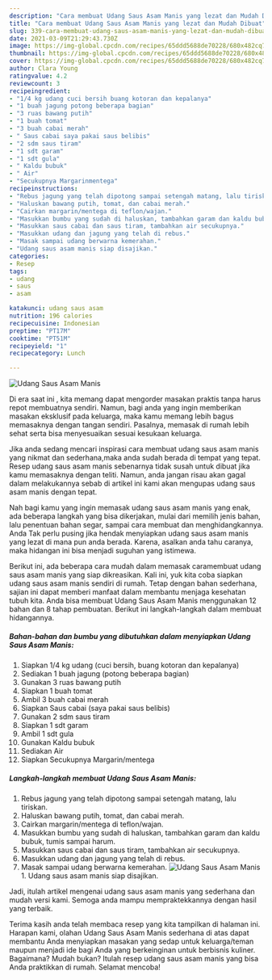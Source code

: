 ```yaml
---
description: "Cara membuat Udang Saus Asam Manis yang lezat dan Mudah Dibuat"
title: "Cara membuat Udang Saus Asam Manis yang lezat dan Mudah Dibuat"
slug: 339-cara-membuat-udang-saus-asam-manis-yang-lezat-dan-mudah-dibuat
date: 2021-03-09T21:29:43.730Z
image: https://img-global.cpcdn.com/recipes/65ddd5688de70228/680x482cq70/udang-saus-asam-manis-foto-resep-utama.jpg
thumbnail: https://img-global.cpcdn.com/recipes/65ddd5688de70228/680x482cq70/udang-saus-asam-manis-foto-resep-utama.jpg
cover: https://img-global.cpcdn.com/recipes/65ddd5688de70228/680x482cq70/udang-saus-asam-manis-foto-resep-utama.jpg
author: Clara Young
ratingvalue: 4.2
reviewcount: 3
recipeingredient:
- "1/4 kg udang cuci bersih buang kotoran dan kepalanya"
- "1 buah jagung potong beberapa bagian"
- "3 ruas bawang putih"
- "1 buah tomat"
- "3 buah cabai merah"
- " Saus cabai saya pakai saus belibis"
- "2 sdm saus tiram"
- "1 sdt garam"
- "1 sdt gula"
- " Kaldu bubuk"
- " Air"
- "Secukupnya Margarinmentega"
recipeinstructions:
- "Rebus jagung yang telah dipotong sampai setengah matang, lalu tiriskan."
- "Haluskan bawang putih, tomat, dan cabai merah."
- "Cairkan margarin/mentega di teflon/wajan."
- "Masukkan bumbu yang sudah di haluskan, tambahkan garam dan kaldu bubuk, tumis sampai harum."
- "Masukkan saus cabai dan saus tiram, tambahkan air secukupnya."
- "Masukkan udang dan jagung yang telah di rebus."
- "Masak sampai udang berwarna kemerahan."
- "Udang saus asam manis siap disajikan."
categories:
- Resep
tags:
- udang
- saus
- asam

katakunci: udang saus asam 
nutrition: 196 calories
recipecuisine: Indonesian
preptime: "PT17M"
cooktime: "PT51M"
recipeyield: "1"
recipecategory: Lunch

---
```



![Udang Saus Asam Manis](https://img-global.cpcdn.com/recipes/65ddd5688de70228/680x482cq70/udang-saus-asam-manis-foto-resep-utama.jpg)

Di era  saat ini , kita memang dapat mengorder masakan praktis tanpa harus repot membuatnya sendiri. Namun, bagi anda yang ingin memberikan masakan eksklusif pada keluarga, maka kamu memang lebih bagus memasaknya dengan tangan sendiri. Pasalnya, memasak di rumah lebih sehat serta bisa menyesuaikan sesuai kesukaan keluarga.

Jika anda sedang mencari inspirasi cara membuat udang saus asam manis yang nikmat dan sederhana,maka anda sudah berada di tempat yang tepat. Resep udang saus asam manis  sebenarnya tidak susah untuk dibuat jika kamu memasaknya dengan teliti. Namun, anda jangan risau akan gagal dalam melakukannya 
sebab di artikel ini kami akan mengupas udang saus asam manis dengan tepat.  



Nah bagi kamu yang ingin memasak udang saus asam manis yang enak, ada beberapa langkah yang bisa dikerjakan, mulai dari memilih jenis bahan, lalu penentuan bahan segar, sampai cara membuat dan menghidangkannya. Anda Tak perlu pusing jika hendak menyiapkan udang saus asam manis yang lezat di mana pun anda berada. Karena, asalkan anda  tahu caranya, maka hidangan ini bisa menjadi suguhan yang istimewa.

Berikut ini, ada beberapa cara mudah dalam memasak caramembuat udang saus asam manis yang siap dikreasikan. Kali ini, yuk kita coba siapkan udang saus asam manis sendiri di rumah. Tetap dengan bahan sederhana, sajian ini dapat memberi manfaat dalam membantu menjaga kesehatan tubuh kita. Anda bisa membuat Udang Saus Asam Manis menggunakan 12 bahan dan 8 tahap pembuatan. Berikut ini langkah-langkah dalam membuat hidangannya.

<!--inarticleads1-->

##### Bahan-bahan dan bumbu yang dibutuhkan dalam menyiapkan Udang Saus Asam Manis:

1. Siapkan 1/4 kg udang (cuci bersih, buang kotoran dan kepalanya)
1. Sediakan 1 buah jagung (potong beberapa bagian)
1. Gunakan 3 ruas bawang putih
1. Siapkan 1 buah tomat
1. Ambil 3 buah cabai merah
1. Siapkan  Saus cabai (saya pakai saus belibis)
1. Gunakan 2 sdm saus tiram
1. Siapkan 1 sdt garam
1. Ambil 1 sdt gula
1. Gunakan  Kaldu bubuk
1. Sediakan  Air
1. Siapkan Secukupnya Margarin/mentega




<!--inarticleads2-->

##### Langkah-langkah membuat Udang Saus Asam Manis:

1. Rebus jagung yang telah dipotong sampai setengah matang, lalu tiriskan.
1. Haluskan bawang putih, tomat, dan cabai merah.
1. Cairkan margarin/mentega di teflon/wajan.
1. Masukkan bumbu yang sudah di haluskan, tambahkan garam dan kaldu bubuk, tumis sampai harum.
1. Masukkan saus cabai dan saus tiram, tambahkan air secukupnya.
1. Masukkan udang dan jagung yang telah di rebus.
1. Masak sampai udang berwarna kemerahan.
<img src="//assets-global.cpcdn.com/assets/icons/button_play-2c75c40dde080a61004c1f40b05d8f140eaff45d7e9e6481dc71c63d2e7c4909.png" alt="Udang Saus Asam Manis">1. Udang saus asam manis siap disajikan.




Jadi, itulah artikel mengenai  udang saus asam manis  yang sederhana dan mudah versi kami. Semoga anda mampu mempraktekkannya dengan hasil yang terbaik. 

Terima kasih anda telah membaca resep yang kita tampilkan di halaman ini. Harapan kami, olahan  Udang Saus Asam Manis sederhana di atas dapat membantu Anda menyiapkan masakan yang sedap untuk keluarga/teman maupun menjadi ide bagi Anda yang berkeinginan untuk berbisnis kuliner. Bagaimana? Mudah bukan? Itulah resep udang saus asam manis yang bisa Anda praktikkan di rumah. Selamat mencoba!

